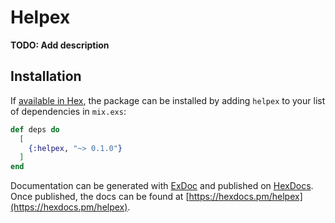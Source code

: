 # Helpex

**TODO: Add description**

## Installation

If [available in Hex](https://hex.pm/docs/publish), the package can be installed
by adding `helpex` to your list of dependencies in `mix.exs`:

```elixir
def deps do
  [
    {:helpex, "~> 0.1.0"}
  ]
end
```

Documentation can be generated with [ExDoc](https://github.com/elixir-lang/ex_doc)
and published on [HexDocs](https://hexdocs.pm). Once published, the docs can
be found at [https://hexdocs.pm/helpex](https://hexdocs.pm/helpex).

